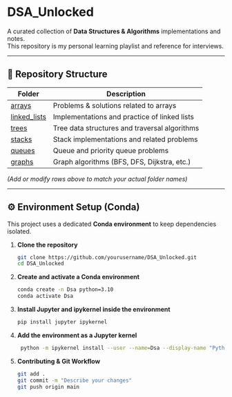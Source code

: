 
# DSA_Unlocked

A curated collection of **Data Structures & Algorithms** implementations and notes.  
This repository is my personal learning playlist and reference for interviews.

---

## 📂 Repository Structure

| Folder | Description |
|--------|-------------|
| [arrays](./arrays) | Problems & solutions related to arrays |
| [linked_lists](./linked_lists) | Implementations and practice of linked lists |
| [trees](./trees) | Tree data structures and traversal algorithms |
| [stacks](./stacks) | Stack implementations and related problems |
| [queues](./queues) | Queue and priority queue problems |
| [graphs](./graphs) | Graph algorithms (BFS, DFS, Dijkstra, etc.) |

*(Add or modify rows above to match your actual folder names)*

---

## ⚙️ Environment Setup (Conda)

This project uses a dedicated **Conda environment** to keep dependencies isolated.

1. **Clone the repository**

   ```bash
   git clone https://github.com/yourusername/DSA_Unlocked.git
   cd DSA_Unlocked

2. **Create and activate a Conda environment**
    ```bash
    conda create -n Dsa python=3.10
    conda activate Dsa   

3. **Install Jupyter and ipykernel inside the environment**
    ```bash
    pip install jupyter ipykernel

5. **Add the environment as a Jupyter kernel**
   ```bash
    python -m ipykernel install --user --name=Dsa --display-name "Python (Dsa)"

7. **Contributing & Git Workflow**
    ```bash
    git add .
    git commit -m "Describe your changes"
    git push origin main


